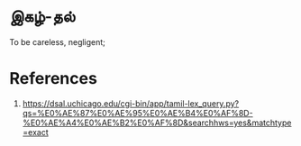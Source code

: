 # இகழ்-தல்
To be careless, negligent;


# References
1. https://dsal.uchicago.edu/cgi-bin/app/tamil-lex_query.py?qs=%E0%AE%87%E0%AE%95%E0%AE%B4%E0%AF%8D-%E0%AE%A4%E0%AE%B2%E0%AF%8D&searchhws=yes&matchtype=exact
